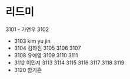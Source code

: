 # 리드미
3101 - 가연우
3102
- 3103 kim yu jin
- 3104 김하진
3105
3106
3107
- 3108 유예영
3109
3110
3111 
- 3112 이민지
3113 
3114 
3115 
3116 
3117 
3118 
3119 
- 3120 함기훈
